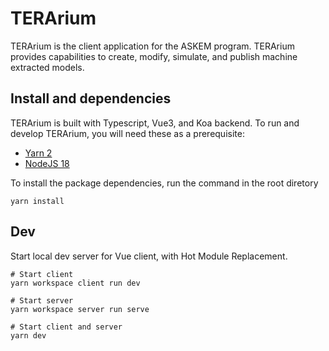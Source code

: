 # TERArium
TERArium is the client application for the ASKEM program. TERArium provides capabilities to create, modify, simulate, and publish machine extracted models.

## Install and dependencies
TERArium is built with Typescript, Vue3, and Koa backend. To run and develop TERArium, you will need these as a prerequisite:
- [Yarn 2](https://yarnpkg.com/getting-started/install)
- [NodeJS 18](https://nodejs.org/en/download/current/)

To install the package dependencies, run the command in the root diretory

```
yarn install
```


## Dev
Start local dev server for Vue client, with Hot Module Replacement.
```
# Start client
yarn workspace client run dev

# Start server
yarn workspace server run serve

# Start client and server
yarn dev
```
